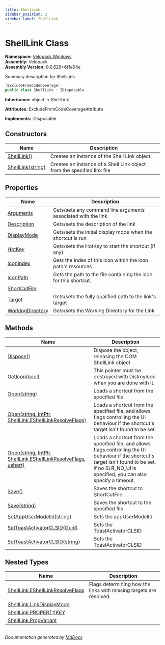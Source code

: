 ```yaml
---
title: ShellLink
sidebar_position: 2
sidebar_label: ShellLink
---
```

<!--  
  <auto-generated>   
    The contents of this file were generated by a tool.  
    Changes to this file may be list if the file is regenerated  
  </auto-generated>   
-->

# ShellLink Class

**Namespace:** [Velopack.Windows](../index.md)  
**Assembly:** Velopack  
**Assembly Version:** 0.0.626+6f1a94e

Summary description for ShellLink.

```csharp
[ExcludeFromCodeCoverage]
public class ShellLink : IDisposable
```

**Inheritance:** object → ShellLink

**Attributes:** ExcludeFromCodeCoverageAttribute

**Implements:** IDisposable

## Constructors

| Name                                                       | Description                                                             |
| ---------------------------------------------------------- | ----------------------------------------------------------------------- |
| [ShellLink()](constructors/index.md#shelllink)             | Creates an instance of the Shell Link object.                           |
| [ShellLink(string)](constructors/index.md#shelllinkstring) | Creates an instance of a Shell Link object from the specified link file |

## Properties

| Name                                               | Description                                                      |
| -------------------------------------------------- | ---------------------------------------------------------------- |
| [Arguments](properties/Arguments.md)               | Gets\/sets any command line arguments associated with the link   |
| [Description](properties/Description.md)           | Gets\/sets the description of the link                           |
| [DisplayMode](properties/DisplayMode.md)           | Gets\/sets the initial display mode when the shortcut is run     |
| [HotKey](properties/HotKey.md)                     | Gets\/sets the HotKey to start the shortcut (if any)             |
| [IconIndex](properties/IconIndex.md)               | Gets the index of this icon within the icon path's resources     |
| [IconPath](properties/IconPath.md)                 | Gets the path to the file containing the icon for this shortcut. |
| [ShortCutFile](properties/ShortCutFile.md)         |                                                                  |
| [Target](properties/Target.md)                     | Gets\/sets the fully qualified path to the link's target         |
| [WorkingDirectory](properties/WorkingDirectory.md) | Gets\/sets the Working Directory for the Link                    |

## Methods

| Name                                                                                                                                       | Description                                                                                                                                                                                              |
| ------------------------------------------------------------------------------------------------------------------------------------------ | -------------------------------------------------------------------------------------------------------------------------------------------------------------------------------------------------------- |
| [Dispose()](methods/Dispose.md)                                                                                                            | Dispose the object, releasing the COM ShellLink object                                                                                                                                                   |
| [GetIcon(bool)](methods/GetIcon.md)                                                                                                        | This pointer must be destroyed with DistroyIcon when you are done with it.                                                                                                                               |
| [Open(string)](methods/Open.md#openstring)                                                                                                 | Loads a shortcut from the specified file                                                                                                                                                                 |
| [Open(string, IntPtr, ShellLink.EShellLinkResolveFlags)](methods/Open.md#openstring-intptr-shelllinkeshelllinkresolveflags)                | Loads a shortcut from the specified file, and allows flags controlling the UI behaviour if the shortcut's target isn't found to be set.                                                                  |
| [Open(string, IntPtr, ShellLink.EShellLinkResolveFlags, ushort)](methods/Open.md#openstring-intptr-shelllinkeshelllinkresolveflags-ushort) | Loads a shortcut from the specified file, and allows flags controlling the UI behaviour if the shortcut's target isn't found to be set.  If no SLR\_NO\_UI is specified, you can also specify a timeout. |
| [Save()](methods/Save.md#save)                                                                                                             | Saves the shortcut to ShortCutFile.                                                                                                                                                                      |
| [Save(string)](methods/Save.md#savestring)                                                                                                 | Saves the shortcut to the specified file                                                                                                                                                                 |
| [SetAppUserModelId(string)](methods/SetAppUserModelId.md)                                                                                  | Sets the appUserModelId                                                                                                                                                                                  |
| [SetToastActivatorCLSID(Guid)](methods/SetToastActivatorCLSID.md#settoastactivatorclsidguid)                                               | Sets the ToastActivatorCLSID                                                                                                                                                                             |
| [SetToastActivatorCLSID(string)](methods/SetToastActivatorCLSID.md#settoastactivatorclsidstring)                                           | Sets the ToastActivatorCLSID                                                                                                                                                                             |

## Nested Types

| Name                                                                | Description                                                        |
| ------------------------------------------------------------------- | ------------------------------------------------------------------ |
| [ShellLink.EShellLinkResolveFlags](EShellLinkResolveFlags/index.md) | Flags determining how the links with missing targets are resolved. |
| [ShellLink.LinkDisplayMode](LinkDisplayMode/index.md)               |                                                                    |
| [ShellLink.PROPERTYKEY](PROPERTYKEY/index.md)                       |                                                                    |
| [ShellLink.PropVariant](PropVariant/index.md)                       |                                                                    |

___

*Documentation generated by [MdDocs](https://github.com/ap0llo/mddocs)*
